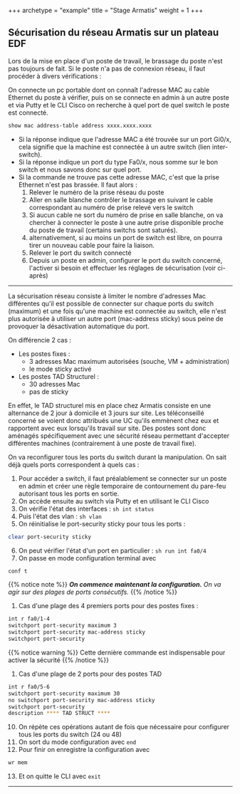 +++
archetype = "example"
title = "Stage Armatis"
weight = 1
+++


## Sécurisation du réseau Armatis sur un plateau EDF

Lors de la mise en place d'un poste de travail, le brassage du poste n'est pas toujours de fait. Si le poste n'a pas de connexion réseau, il faut procéder à divers vérifications :

On connecte un pc portable dont on connaît l'adresse MAC au cable Ethernet du poste à vérifier, puis on se connecte en admin à un autre poste et via Putty et le CLI Cisco on recherche à quel port de quel switch le poste est connecté.

```bash
show mac address-table address xxxx.xxxx.xxxx
```

- Si la réponse indique que l'adresse MAC a été trouvée sur un port Gi0/x, cela signifie que la machine est connectée à un autre switch (lien inter-switch).
- Si la réponse indique un port du type Fa0/x, nous somme sur le bon switch et nous savons donc sur quel port.
- Si la commande ne trouve pas cette adresse MAC, c'est que la prise Ethernet n'est pas brassée. Il faut alors :
    1. Relever le numéro de la prise réseau du poste
    2. Aller en salle blanche contrôler le brassage en suivant le cable correspondant au numéro de prise relevé vers le switch
    3. Si aucun cable ne sort du numéro de prise en salle blanche, on va chercher à connecter le poste à une autre prise disponible proche du poste de travail (certains switchs sont saturés).
    4. alternativement, si au moins un port de switch est libre, on pourra tirer un nouveau cable pour faire la liaison.
    5. Relever le port du switch connecté
    6. Depuis un poste en admin, configurer le port du switch concerné, l'activer si besoin et effectuer les réglages de sécurisation (voir ci-après)

---

La sécurisation réseau consiste à limiter le nombre d'adresses Mac différentes qu'il est possible de connecter sur chaque ports du switch (maximum) et une fois qu'une machine est connectée au switch, elle n'est plus autorisée à utiliser un autre port (mac-address sticky) sous peine de provoquer la désactivation automatique du port.

On différencie 2 cas :

* Les postes fixes :
    - 3 adresses Mac maximum autorisées (souche, VM + administration)
    - le mode sticky activé
* Les postes TAD Structurel :
    - 30 adresses Mac
    - pas de sticky

En effet, le TAD structurel mis en place chez Armatis consiste en une alternance de 2 jour à domicile et 3 jours sur site. Les téléconseillé concerné se voient donc attribués une UC qu'ils emmènent chez eux et rapportent avec eux lorsqu'ils travail sur site. Des postes sont donc aménagés spécifiquement avec une sécurité réseau permettant d'accepter différentes machines (contrairement à une poste de travail fixe).

On va reconfigurer tous les ports du switch durant la manipulation. On sait déjà quels ports correspondent à quels cas :

1. Pour accéder a switch, il faut préalablement se connecter sur un poste en admin et créer une règle temporaire de contournement du pare-feu autorisant tous les ports en sortie.
2. On accède ensuite au switch via Putty et en utilisant le CLI Cisco
3. On vérifie l'état des interfaces : `sh int status`
4. Puis l'état des vlan : `sh vlan`
5. On réinitialise le port-security sticky pour tous les ports :

```bash
clear port-security sticky
```

6. On peut vérifier l'état d'un port en particulier : `sh run int fa0/4`
7. On passe en mode configuration terminal avec

```bash
conf t
```

{{% notice note %}}
***On commence maintenant la configuration.** On va agir sur des plages de ports consécutifs.*
{{% /notice %}}

1. Cas d'une plage des 4 premiers ports pour des postes fixes :

```bash
int r fa0/1-4
switchport port-security maximum 3
switchport port-security mac-address sticky
switchport port-security
```

{{% notice warning %}}
Cette dernière commande est indispensable pour activer la sécurité
{{% /notice %}}

1. Cas d'une plage de 2 ports pour des postes TAD

```bash
int r fa0/5-6
switchport port-security maximum 30
no switchport port-security mac-address sticky
switchport port-security
description **** TAD STRUCT ****
```

10. On répète ces opérations autant de fois que nécessaire pour configurer tous les ports du switch (24 ou 48)
11. On sort du mode configuration avec `end`
12. Pour finir on enregistre la configuration avec

```bash
wr mem
```

13. Et on quitte le CLI avec `exit`

---
